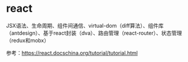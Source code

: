 # react

JSX语法、生命周期、组件间通信、virtual-dom（diff算法）、组件库（antdesign）、基于react封装（dva）、路由管理（react-router）、状态管理（redux和mobx）

参考：https://react.docschina.org/tutorial/tutorial.html